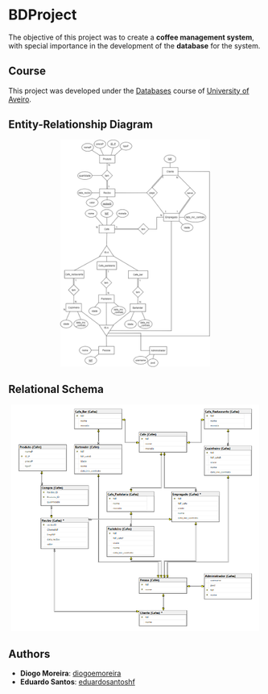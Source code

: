 # BDProject

The objective of this project was to create a **coffee management system**, with special importance in the development of the **database** for the system.

## Course
This project was developed under the [Databases](https://www.ua.pt/en/uc/2238) course of [University of Aveiro](https://www.ua.pt/).

## Entity-Relationship Diagram
<p align="center">
    <img style="height: 450px" src="./Diagrams/DER.png">
</p>

## Relational Schema
<p align="center">
    <img style="height: 450px" src="./Diagrams/ER.png">
</p>

## Authors
* **Diogo Moreira**: [diogoemoreira](https://github.com/diogoemoreira)
* **Eduardo Santos**: [eduardosantoshf](https://github.com/eduardosantoshf)